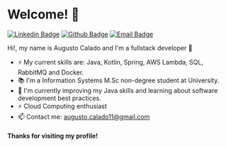 # Welcome! 👋

[![Linkedin Badge](https://img.shields.io/badge/-LinkedIn-blue?style=flat-square&logo=Linkedin&logoColor=white&link=https://www.linkedin.com/in/augusto-bueno)](https://www.linkedin.com/in/augusto-bueno)
[![Github Badge](https://img.shields.io/badge/-Github-000?style=flat-square&logo=Github&logoColor=white&link=https://github.com/AugustoCalado/)](https://github.com/AugustoCalado/)
[![Email Badge](https://img.shields.io/badge/-Email-3ABFE6?style=flat-square&logo=minutemailer&logoColor=white&link=mailto:augusto.calado11@gmail.com)](mailto:augusto.calado11@gmail.com)

Hi!, my name is Augusto Calado  and I'm a fullstack developer 🚀

 - ⚡ My current skills are: Java, Kotlin, Spring, AWS Lambda, SQL, RabbitMQ and Docker.
 - 📚 I'm a Information Systems M.Sc non-degree student at University.
 - 🌱 I'm currently improving my Java skills and learning about software development best practices.
 - ⚡ Cloud Computing enthusiast
 - 📫 Contact me: augusto.calado11@gmail.com

#### Thanks for visiting my profile!  
